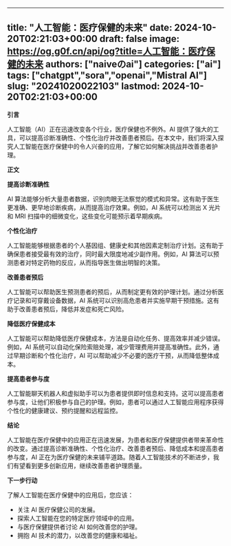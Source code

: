 
---
title: "人工智能：医疗保健的未来"
date: 2024-10-20T02:21:03+00:00
draft: false
image: https://og.g0f.cn/api/og?title=人工智能：医疗保健的未来
authors: ["naiveのai"]
categories: ["ai"]
tags: ["chatgpt","sora","openai","Mistral AI"]
slug: "20241020022103"
lastmod: 2024-10-20T02:21:03+00:00
---
**引言**

人工智能（AI）正在迅速改变各个行业，医疗保健也不例外。AI 提供了强大的工具，可以提高诊断准确性、个性化治疗并改善患者预后。在本文中，我们将深入探究人工智能在医疗保健中的令人兴奋的应用，了解它如何解决挑战并改善患者护理。

**正文**

**提高诊断准确性**

AI 算法能够分析大量患者数据，识别肉眼无法察觉的模式和异常。这有助于医生更准确、更早地诊断疾病，从而提高治疗效果。例如，AI 系统可以检测出 X 光片和 MRI 扫描中的细微变化，这些变化可能预示着早期疾病。

**个性化治疗**

人工智能能够根据患者的个人基因组、健康史和其他因素定制治疗计划。这有助于确保患者接受最有效的治疗，同时最大限度地减少副作用。例如，AI 算法可以预测患者对特定药物的反应，从而指导医生做出明智的决策。

**改善患者预后**

人工智能可以帮助医生预测患者的预后，从而制定更有效的护理计划。通过分析医疗记录和可穿戴设备数据，AI 系统可以识别高危患者并实施早期干预措施。这有助于改善患者预后，降低并发症和死亡风险。

**降低医疗保健成本**

人工智能可以帮助降低医疗保健成本，方法是自动化任务、提高效率并减少错误。例如，AI 系统可以自动化保险索赔处理，减少管理费用并提高准确性。此外，通过早期诊断和个性化治疗，AI 可以帮助减少不必要的医疗干预，从而降低整体成本。

**提高患者参与度**

人工智能聊天机器人和虚拟助手可以为患者提供即时信息和支持。这可以提高患者参与度，让他们积极参与自己的护理。例如，患者可以通过人工智能应用程序获得个性化的健康建议、预约提醒和远程监控。

**结论**

人工智能在医疗保健中的应用正在迅速发展，为患者和医疗保健提供者带来革命性的改变。通过提高诊断准确性、个性化治疗、改善患者预后、降低成本和提高患者参与度，AI 正在为医疗保健的未来铺平道路。随着人工智能技术的不断进步，我们有望看到更多创新应用，继续改善患者护理质量。

**下一步行动**

了解人工智能在医疗保健中的应用后，您应该：

* 关注 AI 医疗保健公司的发展。
* 探索人工智能在您的特定医疗领域中的应用。
* 与医疗保健提供者讨论 AI 如何改善您的护理。
* 拥抱 AI 技术的潜力，以改善您的健康和福祉。